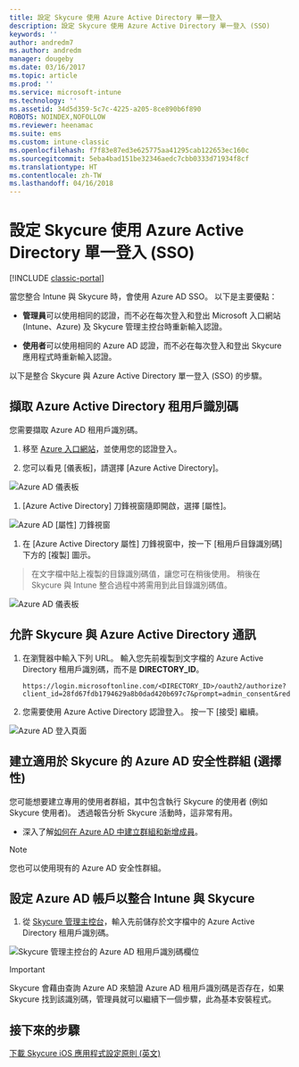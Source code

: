 ```yaml
---
title: 設定 Skycure 使用 Azure Active Directory 單一登入
description: 設定 Skycure 使用 Azure Active Directory 單一登入 (SSO)
keywords: ''
author: andredm7
ms.author: andredm
manager: dougeby
ms.date: 03/16/2017
ms.topic: article
ms.prod: ''
ms.service: microsoft-intune
ms.technology: ''
ms.assetid: 34d5d359-5c7c-4225-a205-8ce890b6f890
ROBOTS: NOINDEX,NOFOLLOW
ms.reviewer: heenamac
ms.suite: ems
ms.custom: intune-classic
ms.openlocfilehash: f7f83e87ed3e625775aa41295cab122653ec160c
ms.sourcegitcommit: 5eba4bad151be32346aedc7cbb0333d71934f8cf
ms.translationtype: HT
ms.contentlocale: zh-TW
ms.lasthandoff: 04/16/2018
---
```

# <a name="configure-skycure-to-use-azure-active-directory-single-sign-on-sso"></a>設定 Skycure 使用 Azure Active Directory 單一登入 (SSO)

[!INCLUDE [classic-portal](../includes/classic-portal.md)]

當您整合 Intune 與 Skycure 時，會使用 Azure AD SSO。 以下是主要優點：

-   **管理員**可以使用相同的認證，而不必在每次登入和登出 Microsoft 入口網站 (Intune、Azure) 及 Skycure 管理主控台時重新輸入認證。

-   **使用者**可以使用相同的 Azure AD 認證，而不必在每次登入和登出 Skycure 應用程式時重新輸入認證。

以下是整合 Skycure 與 Azure Active Directory 單一登入 (SSO) 的步驟。

## <a name="to-retrieve-the-azure-active-directory-tenant-id"></a>擷取 Azure Active Directory 租用戶識別碼

您需要擷取 Azure AD 租用戶識別碼。

1.  移至 [Azure 入口網站](https://portal.azure.com/)，並使用您的認證登入。

2.  您可以看見 [儀表板]，請選擇 [Azure Active Directory]。

![Azure AD 儀表板](../media/mtp/skycure-sso-1.png)

1.  [Azure Active Directory] 刀鋒視窗隨即開啟，選擇 [屬性]。

![Azure AD [屬性] 刀鋒視窗](../media/mtp/skycure-sso-2.png)

1.  在 [Azure Active Directory 屬性] 刀鋒視窗中，按一下 [租用戶目錄識別碼] 下方的 [複製] 圖示。

> 在文字檔中貼上複製的目錄識別碼值，讓您可在稍後使用。 稍後在 Skycure 與 Intune 整合過程中將需用到此目錄識別碼值。

![Azure AD 儀表板](../media/mtp/skycure-sso-3.png)

## <a name="allow-skycure-to-communicate-with-azure-active-directory"></a>允許 Skycure 與 Azure Active Directory 通訊

1.  在瀏覽器中輸入下列 URL。 輸入您先前複製到文字檔的 Azure Active Directory 租用戶識別碼，而不是 **DIRECTORY_ID**。

        https://login.microsoftonline.com/<DIRECTORY_ID>/oauth2/authorize?client_id=28fd67fdb1794629a8b0dad420b697c7&prompt=admin_consent&redirect_uri=https%3A%2F%2Fmc.skycure.com%2Fapi%2Fexternal%2Fmdm%2Faad_app_consent%2Fmanagement_callback&response_type=code

2.  您需要使用 Azure Active Directory 認證登入。 按一下 [接受] 繼續。

![Azure AD 登入頁面](../media/mtp/skycure-sso-4.png)

## <a name="create-an-azure-ad-security-group-for-skycure-optional"></a>建立適用於 Skycure 的 Azure AD 安全性群組 (選擇性)

您可能想要建立專用的使用者群組，其中包含執行 Skycure 的使用者 (例如 Skycure 使用者)。 透過報告分析 Skycure 活動時，這非常有用。

-   深入了解[如何在 Azure AD 中建立群組和新增成員](https://docs.microsoft.com/azure/active-directory/active-directory-groups-create-azure-portal)。

> [!NOTE] 
> 您也可以使用現有的 Azure AD 安全性群組。

## <a name="configure-the-azure-ad-account-to-integrate-intune-with-skycure"></a>設定 Azure AD 帳戶以整合 Intune 與 Skycure

1.  從 [Skycure 管理主控台](https://aad.skycure.com/)，輸入先前儲存於文字檔中的 Azure Active Directory 租用戶識別碼。

![Skycure 管理主控台的 Azure AD 租用戶識別碼欄位](../media/mtp/skycure-sso-5.png)

> [!IMPORTANT] 
> Skycure 會藉由查詢 Azure AD 來驗證 Azure AD 租用戶識別碼是否存在，如果 Skycure 找到該識別碼，管理員就可以繼續下一個步驟，此為基本安裝程式。

## <a name="next-steps"></a>接下來的步驟

[下載 Skycure iOS 應用程式設定原則 (英文)](/intune-classic/deploy-use/download-skycure-ios-app-configuration-policy)
